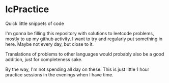 # lcPractice
Quick little snippets of code


I'm gonna be filling this repository with solutions to leetcode problems, mostly to up my github activity. 
I want to try and regularly put something in here. Maybe not every day, but close to it.

Translations of problems to other languages would probably also be a good addition, just for completeness sake. 

By the way, I'm not spending all day on these. This is just little 1 hour practice sessions in the evenings when I have time. 
